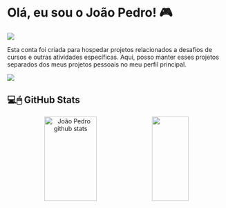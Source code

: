 
# Olá, eu sou o João Pedro! 🎮

<a href = "https://www.linkedin.com/in/joaopedrobello/"><img src="https://img.shields.io/badge/LinkedIn-0077B5?style=for-the-badge&logo=linkedin&logoColor=white" target="_blank"></a>

Esta conta foi criada para hospedar projetos relacionados a desafios de cursos e outras atividades específicas. Aqui, posso manter esses projetos separados dos meus projetos pessoais no meu perfil principal.

<a href = "https://www.linkedin.com/in/joaopedrobello/"><img src="https://img.shields.io/badge/LinkedIn-0077B5?style=for-the-badge&logo=linkedin&logoColor=white" target="_blank"></a>

## 💻🖱 GitHub Stats
<div align="center">  
  <img width="49%" height="195px" src="https://github-readme-stats.vercel.app/api?username=jpvchaves&show_icons=true&count_public=true&hide_border=true&title_color=00bfbf&icon_color=00bfbf&text_color=c9d1d9&bg_color=0d1117" alt="João Pedro github stats" /> 
  <img width="41%" height="195px" src="https://github-readme-stats.vercel.app/api/top-langs/?username=jpvchaves&layout=compact&hide_border=true&title_color=00bfbf&text_color=00bfbf&bg_color=0d1117" />
</div>
  
 <br>

